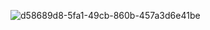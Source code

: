 ![d58689d8-5fa1-49cb-860b-457a3d6e41be](https://github.com/NISHITHA-RAGUNATHAN/React-727722eucd031-Q9/assets/151495962/269434b1-faff-4ec9-83fa-b05373ffb0a3)
